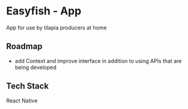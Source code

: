 
# Easyfish - App

App for use by tilapia producers at home




## Roadmap

- add Context and improve interface in addition to using APIs that are being developed




## Tech Stack

React Native




